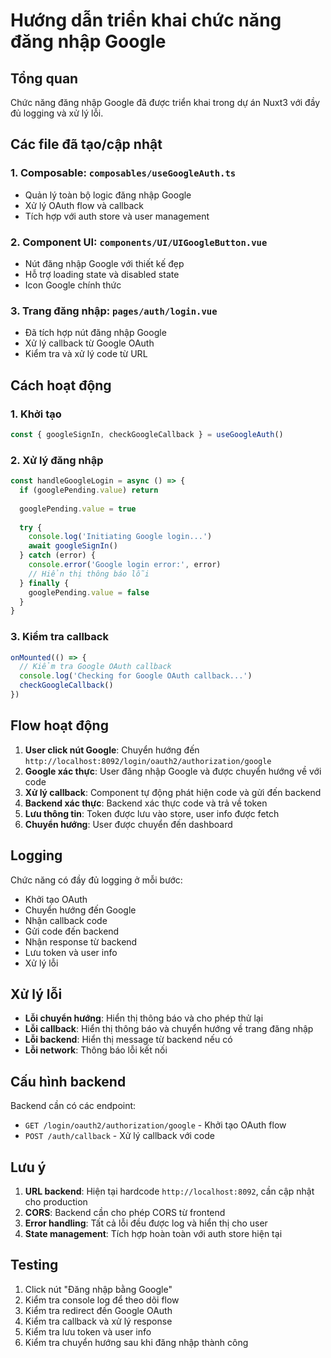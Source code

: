# Hướng dẫn triển khai chức năng đăng nhập Google

## Tổng quan
Chức năng đăng nhập Google đã được triển khai trong dự án Nuxt3 với đầy đủ logging và xử lý lỗi.

## Các file đã tạo/cập nhật

### 1. Composable: `composables/useGoogleAuth.ts`
- Quản lý toàn bộ logic đăng nhập Google
- Xử lý OAuth flow và callback
- Tích hợp với auth store và user management

### 2. Component UI: `components/UI/UIGoogleButton.vue`
- Nút đăng nhập Google với thiết kế đẹp
- Hỗ trợ loading state và disabled state
- Icon Google chính thức

### 3. Trang đăng nhập: `pages/auth/login.vue`
- Đã tích hợp nút đăng nhập Google
- Xử lý callback từ Google OAuth
- Kiểm tra và xử lý code từ URL

## Cách hoạt động

### 1. Khởi tạo
```typescript
const { googleSignIn, checkGoogleCallback } = useGoogleAuth()
```

### 2. Xử lý đăng nhập
```typescript
const handleGoogleLogin = async () => {
  if (googlePending.value) return
  
  googlePending.value = true
  
  try {
    console.log('Initiating Google login...')
    await googleSignIn()
  } catch (error) {
    console.error('Google login error:', error)
    // Hiển thị thông báo lỗi
  } finally {
    googlePending.value = false
  }
}
```

### 3. Kiểm tra callback
```typescript
onMounted(() => {
  // Kiểm tra Google OAuth callback
  console.log('Checking for Google OAuth callback...')
  checkGoogleCallback()
})
```

## Flow hoạt động

1. **User click nút Google**: Chuyển hướng đến `http://localhost:8092/login/oauth2/authorization/google`
2. **Google xác thực**: User đăng nhập Google và được chuyển hướng về với code
3. **Xử lý callback**: Component tự động phát hiện code và gửi đến backend
4. **Backend xác thực**: Backend xác thực code và trả về token
5. **Lưu thông tin**: Token được lưu vào store, user info được fetch
6. **Chuyển hướng**: User được chuyển đến dashboard

## Logging

Chức năng có đầy đủ logging ở mỗi bước:
- Khởi tạo OAuth
- Chuyển hướng đến Google
- Nhận callback code
- Gửi code đến backend
- Nhận response từ backend
- Lưu token và user info
- Xử lý lỗi

## Xử lý lỗi

- **Lỗi chuyển hướng**: Hiển thị thông báo và cho phép thử lại
- **Lỗi callback**: Hiển thị thông báo và chuyển hướng về trang đăng nhập
- **Lỗi backend**: Hiển thị message từ backend nếu có
- **Lỗi network**: Thông báo lỗi kết nối

## Cấu hình backend

Backend cần có các endpoint:
- `GET /login/oauth2/authorization/google` - Khởi tạo OAuth flow
- `POST /auth/callback` - Xử lý callback với code

## Lưu ý

1. **URL backend**: Hiện tại hardcode `http://localhost:8092`, cần cập nhật cho production
2. **CORS**: Backend cần cho phép CORS từ frontend
3. **Error handling**: Tất cả lỗi đều được log và hiển thị cho user
4. **State management**: Tích hợp hoàn toàn với auth store hiện tại

## Testing

1. Click nút "Đăng nhập bằng Google"
2. Kiểm tra console log để theo dõi flow
3. Kiểm tra redirect đến Google OAuth
4. Kiểm tra callback và xử lý response
5. Kiểm tra lưu token và user info
6. Kiểm tra chuyển hướng sau khi đăng nhập thành công
